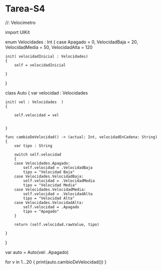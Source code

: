 # Tarea-S4
//: Velocimetro

import UIKit

enum Velocidades : Int
{
    case Apagado = 0, VelocidadBaja = 20, VelocidadMedia = 50, VelocidadAlta = 120
    
    init( velocidadInicial : Velocidades)
    {
        self = velocidadInicial
        
    }
}


class Auto
{
    var velocidad : Velocidades
    
    init( vel : Velocidades  )
    {
        
        self.velocidad = vel
        
        
    }
    
    func cambioDeVelocidad() -> (actual: Int, velocidadEnCadena: String)
    {
        var tipo : String
        
        switch self.velocidad
        {
        case Velocidades.Apagado:
            self.velocidad = .VelocidadBaja
            tipo = "Velocidad Baja"
        case Velocidades.VelocidadBaja:
            self.velocidad = .VelocidadMedia
            tipo = "Velocidad Media"
        case Velocidades.VelocidadMedia:
            self.velocidad = .VelocidadAlta
            tipo = "Velocidad Alta"
        case Velocidades.VelocidadAlta:
            self.velocidad = .Apagado
            tipo = "Apagado"
        }
        
        return (self.velocidad.rawValue, tipo)
       
    }
}

var auto = Auto(vel: .Apagado)

for v in 1...20
{
    print(auto.cambioDeVelocidad())
}
